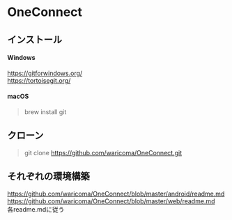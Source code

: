# OneConnect

## インストール
#### Windows  
https://gitforwindows.org/  
https://tortoisegit.org/  


#### macOS
>brew install git  

## クローン
>git clone https://github.com/waricoma/OneConnect.git  
## それぞれの環境構築
https://github.com/waricoma/OneConnect/blob/master/android/readme.md  
https://github.com/waricoma/OneConnect/blob/master/web/readme.md  
各readme.mdに従う
